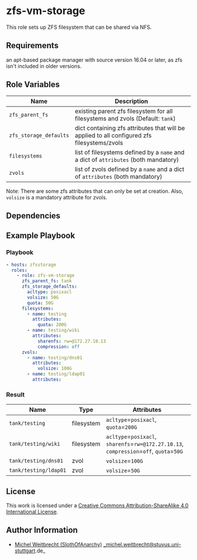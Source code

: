 # zfs-vm-storage

This role sets up ZFS filesystem that can be shared via NFS.


## Requirements

an apt-based package manager with source version 16.04 or later, as zfs isn't included in older versions.


## Role Variables

| Name                  | Description                                                                                 |
|-----------------------|---------------------------------------------------------------------------------------------|
| `zfs_parent_fs`           | existing parent zfs filesystem for all filesystems and zvols (Default: `tank`)              |
| `zfs_storage_defaults`| dict containing zfs attributes that will be applied to all configured zfs filesystems/zvols |
| `filesystems`         | list of filesystems defined by a `name` and a dict of `attributes` (both mandatory)         |
| `zvols`               | list of zvols defined by a `name` and a dict of `attributes` (both mandatory)               |

Note: There are some zfs attributes that can only be set at creation. Also, `volsize` is a mandatory attribute for zvols.

## Dependencies

## Example Playbook

### Playbook

```yml
- hosts: zfsstorage
  roles:
    - role: zfs-vm-storage
      zfs_parent_fs: tank
      zfs_storage_defaults:
        acltype: posixacl
        volsize: 50G
        quota: 50G
      filesystems:
        - name: testing
          attributes:
            quota: 200G
        - name: testing/wiki
          attributes:
            sharenfs: rw=@172.27.10.13
            compression: off
      zvols:
        - name: testing/dns01
          attributes:
            volsize: 100G
        - name: testing/ldap01
          attributes:
```

### Result

| Name                  | Type      | Attributes                                                                              |
|-----------------------|-----------|-----------------------------------------------------------------------------------------|
| `tank/testing`        | filesystem| `acltype`=`posixacl`, `quota`=`200G`                                                    |
| `tank/testing/wiki`   | filesystem| `acltype`=`posixacl`, `sharenfs`=`rw=@172.27.10.13`, `compression`=`off`, `quota`=`50G` |
| `tank/testing/dns01`  | zvol      | `volsize`=`100G`                                                                       |
| `tank/testing/ldap01` | zvol      | `volsize`=`50G`                                                                          |



## License

This work is licensed under a [Creative Commons Attribution-ShareAlike 4.0 International License](http://creativecommons.org/licenses/by-sa/4.0/).


## Author Information

 * [Michel Weitbrecht (SlothOfAnarchy)](https://github.com/SlothOfAnarchy) _michel.weitbrecht@stuvus.uni-stuttgart.de_
